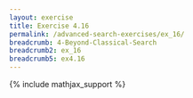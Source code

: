 ```yaml
---
layout: exercise
title: Exercise 4.16
permalink: /advanced-search-exercises/ex_16/
breadcrumb: 4-Beyond-Classical-Search
breadcrumb2: ex_16
breadcrumb5: ex4.16
---
```


{% include mathjax_support %}


